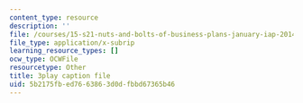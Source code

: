 ```yaml
---
content_type: resource
description: ''
file: /courses/15-s21-nuts-and-bolts-of-business-plans-january-iap-2014/5b2175fbed7663863d0dfbbd67365b46_sfYD3LX-Rgw.srt
file_type: application/x-subrip
learning_resource_types: []
ocw_type: OCWFile
resourcetype: Other
title: 3play caption file
uid: 5b2175fb-ed76-6386-3d0d-fbbd67365b46
---
```

